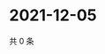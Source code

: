 # 2021-12-05

共 0 条

<!-- BEGIN WEIBO -->
<!-- 最后更新时间 Sun Dec 05 2021 15:14:00 GMT+0800 (China Standard Time) -->

<!-- END WEIBO -->
